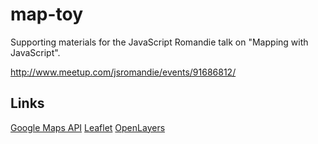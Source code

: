 map-toy
=======

Supporting materials for the JavaScript Romandie talk on "Mapping with JavaScript".

http://www.meetup.com/jsromandie/events/91686812/


Links
-----

[Google Maps API](https://developers.google.com/maps)
[Leaflet](http://leafletjs.com/)
[OpenLayers](http://www.openlayers.org/)
